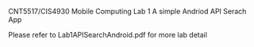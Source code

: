 CNT5517/CIS4930 Mobile Computing
Lab 1
A simple Andriod API Serach App


Please refer to Lab1APISearchAndroid.pdf for more lab detail

